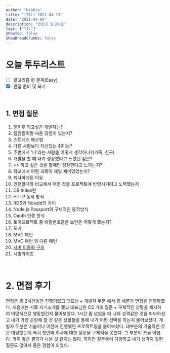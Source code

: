 ```yaml
---
author: "Nibble"
title: "[TIL] 2021-04-13"
date: "2021-04-09"
description: "면접과 알고리즘"
tags: ["TIL"]
ShowToc: false
ShowBreadCrumbs: false
---
```


# 오늘 투두리스트
- [ ] 알고리즘 한 문제(Easy)
- [x] 면접 준비 및 복기

<br />

## 1. 면접 질문
1. 5년 후 되고싶은 개발자는?
2. 팀원들이랑 싸운 경험이 있는지?
3. 스트레스 해소법
4. 다른 사람보다 자신있는 취미는?
5. 주변에서 '나'라는 사람을 어떻게 생각하나?(가족, 친구)
6. 개발을 할 때 내가 성장했다고 느꼈던 점은?
7. => 하고 싶은 것을 할때만 성장한다고 느끼는지? 
8. 학교에서 어떤 과목이 제일 재미있었는지?
9. 퇴사하게된 이유
10. 인턴할때와 비교해서 어떤 것을 프로젝트에 반영시키려고 노력했는지
11. DB Index란
12. HTTP 동작 방식
13. RDS와 Nosqld의 차이
14. Node.js Passport의 구체적인 동작방식 
15. Oauth 인증 방식
16. 토이프로젝트 중 비밀번호같은 보안은 어떻게 했는지?
17. 도커
18. MVC 패턴
19. MVC 패턴 외 다른 패턴
20. [서버 이중화 구조](https://travislife.tistory.com/47)
21. 시퀄라이즈

<br />

# 2. 면접 후기
면접은 총 2시간동안 진행되었고 대표님 + 개발자 두분 해서 총 세분과 면접을 진행하였다. 처음에는 서로 자기소개를 했고 대표님은 CS 기초 질문 + 구체적인 상황을 제시하여 어떤식으로 행동할건지 물어보았다. 1시간 좀 넘었을 때 나의 성격같은 것을 파악하셨고 내가 가장 곤란해 할 것 같은 상황들을 통해 내가 어떤 선택을 하는지 물어보셨다. 개발자 두분은 기술이나 이전에 진행했던 프로젝트등을 물어보셨다. 대부분의 기술적인 것은 대답했는데 역시 첫번째 회사에 대한 질문을 구체적을 못했다. 그 부분이 조금 아쉽다. 딱히 좋은 결과가 나올 것 같지는 않다. 하지만 질문들이 다양하고 내가 생각지 못한 질문도 많아서 좋은 경험이 되었다.


